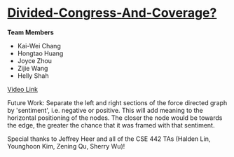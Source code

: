 # [Divided-Congress-And-Coverage?](https://cse442-18f.github.io/fp-divided-congress-and-coverage/)

**Team Members**

- Kai-Wei Chang
- Hongtao Huang
- Joyce Zhou
- Zijie Wang
- Helly Shah

[Video Link](https://vimeo.com/304745295)

Future Work: Separate the left and right sections of the force directed graph by 'sentiment', i.e. negative or positive. This will add meaning to the horizontal positioning of the nodes. The closer the node would be towards the edge, the greater the chance that it was framed with that sentiment. 

Special thanks to Jeffrey Heer and all of the CSE 442 TAs (Halden Lin, Younghoon Kim, Zening Qu, Sherry Wu)!
